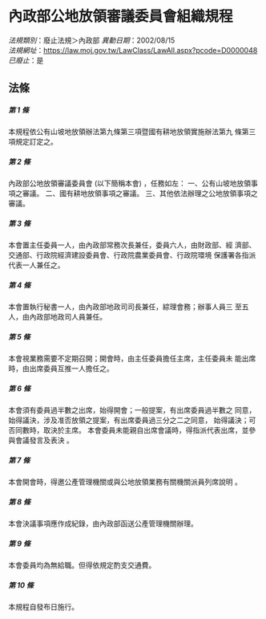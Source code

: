# 內政部公地放領審議委員會組織規程

*法規類別*：廢止法規＞內政部
*異動日期*：2002/08/15  
*法規網址*：https://law.moj.gov.tw/LawClass/LawAll.aspx?pcode=D0000048
*已廢止*：是


## 法條
##### 第 1 條
本規程依公有山坡地放領辦法第九條第三項暨國有耕地放領實施辦法第九
條第三項規定訂定之。

##### 第 2 條
內政部公地放領審議委員會 (以下簡稱本會) ，任務如左：
一、公有山坡地放領事項之審議。
二、國有耕地放領事項之審議。
三、其他依法辦理之公地放領事項之審議。


##### 第 3 條
本會置主任委員一人，由內政部常務次長兼任，委員六人，由財政部、經
濟部、交通部、行政院經濟建設委員會、行政院農業委員會、行政院環境
保護署各指派代表一人兼任之。

##### 第 4 條
本會置執行秘書一人，由內政部地政司司長兼任，綜理會務；辦事人員三
至五人，由內政部地政司人員兼任。

##### 第 5 條
本會視業務需要不定期召開；開會時，由主任委員擔任主席，主任委員未
能出席時，由出席委員互推一人擔任之。

##### 第 6 條
本會須有委員過半數之出席，始得開會；一般提案，有出席委員過半數之
同意，始得議決，涉及准否放領之提案，有出席委員過三分之二之同意，
始得議決；可否同數時，取決於主席。
本會委員未能親自出席會議時，得指派代表出席，並參與會議發言及表決
。

##### 第 7 條
本會開會時，得邀公產管理機關或與公地放領業務有關機關派員列席說明
。

##### 第 8 條
本會決議事項應作成紀錄，由內政部函送公產管理機關辦理。

##### 第 9 條
本會委員均為無給職。但得依規定酌支交通費。

##### 第 10 條
本規程自發布日施行。


